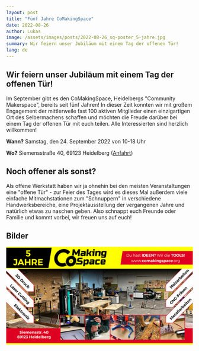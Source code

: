 ```yaml
---
layout: post
title: "Fünf Jahre CoMakingSpace"
date: 2022-08-26 
author: Lukas
image: /assets/images/posts/2022-08-26_sq-poster_5-jahre.jpg
summary: Wir feiern unser Jubiläum mit einem Tag der offenen Tür!
lang: de
---
```

## Wir feiern unser Jubiläum mit einem Tag der offenen Tür! ##

Im September gibt es den CoMakingSpace, Heidelbergs "Community Makerspace", bereits seit fünf Jahren! In dieser Zeit konnten wir mit großem Engagement der mittlerweile fast 100 aktiven Mitglieder einen einzigartigen Ort des Selbermachens schaffen und möchten die Freude darüber bei einem Tag der offenen Tür mit euch teilen. Alle Interessierten sind herzlich willkommen!

**Wann?** Samstag, den 24. September 2022 von 10-18 Uhr

**Wo?** Siemensstraße 40, 69123 Heidelberg ([Anfahrt](https://wiki.comakingspace.de/Anfahrt))

## Noch offener als sonst? ##

Als offene Werkstatt haben wir ja ohnehin bei den meisten Veranstaltungen eine "offene Tür" -  zur Feier des Tages wird es dieses Mal außerdem viele einfache Mitmachstationen zum "Schnuppern" in verschiedene Handwerksbereiche, eine Projektausstellung der vergangenen Jahre und natürlich etwas zu naschen geben. Also schnappt euch Freunde oder Familie und kommt vorbei, wir freuen uns auf euch!

## Bilder

![OpenDay_Banner](/assets/images/2022-09-24_CoMakingSpace-5-Jahre_Banner.jpg)
